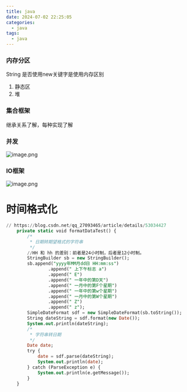 ```yaml
---
title: java
date: 2024-07-02 22:25:05
categories:
  - java
tags:
  - java
---
```

### 内存分区

String 是否使用new关键字是使用内存区别

1. 静态区
2. 堆

### 集合框架

继承关系了解，每种实现了解

### 并发

![image.png](./img/java并发.png)

### IO框架

![image.png](./img/java_io.png)



# 时间格式化



```sql
// https://blog.csdn.net/qq_27093465/article/details/53034427
    private static void formatDataTest() {
        /*
         * 日期转期望格式的字符串
         */
        //HH 和 hh 的差别：前者是24小时制，后者是12小时制。
        StringBuilder sb = new StringBuilder();
        sb.append("yyyy年MM月dd日 HH:mm:ss")
                .append(" 上下午标志 a")
                .append(" E")
                .append(" 一年中的第D天")
                .append(" 一月中的第F个星期")
                .append(" 一年中的第w个星期")
                .append(" 一月中的第W个星期")
                .append(" Z")
                .append(" z");
        SimpleDateFormat sdf = new SimpleDateFormat(sb.toString());
        String dateString = sdf.format(new Date());
        System.out.println(dateString);
        /*
         * 字符串转日期
         */
        Date date;
        try {
            date = sdf.parse(dateString);
            System.out.println(date);
        } catch (ParseException e) {
            System.out.println(e.getMessage());
        }
    }
```
